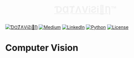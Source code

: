 # <p align=center><font color=#F0F0F0 font-family=Georgia><ins>ƊⱭȾɅViƧi&#x1F9FF;Ƞ</ins>&trade;</font></p>

[![ƊⱭȾɅViƧi🧿Ƞ](         https://img.shields.io/badge/ƊⱭȾɅViƧi🧿Ƞ&trade;-0065FF?style=plastic)](https://datavision.one/)
[![Medium](               https://img.shields.io/badge/-000000?logo=medium&logoColor=FFFFFF)](   https://medium.com/@kauefs)
[![LinkedIn](             https://img.shields.io/badge/-0077B5?logo=linkedin&logoColor=FFFFFF)]( https://www.linkedin.com/in/kauefs/)
[![Python](               https://img.shields.io/badge/-3-4584B6?logo=python&logoColor=FFDE57&labelColor=4584B6&color=646464)](https://www.python.org/)
[![License](              https://img.shields.io/badge/Apache_2.0-D22128?style=flat&logo=apache&logoColor=CB2138&label=License&labelColor=6D6E71&color=D22128)](https://www.apache.org/licenses/LICENSE-2.0)

# Computer Vision
